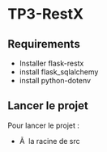 # TP3-RestX


## Requirements
- Installer flask-restx
- install flask_sqlalchemy
- install python-dotenv

## Lancer le projet
Pour lancer le projet :
- Ã  la racine de src 
